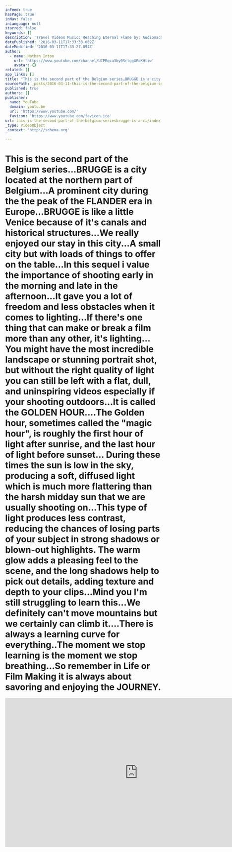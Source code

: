 ```yaml
---
inFeed: true
hasPage: true
inNav: false
inLanguage: null
starred: false
keywords: []
description: 'Travel Videos Music: Reaching Eternal Flame by: Audiomachine Additional Music: Breeze by Bulb'
datePublished: '2016-03-11T17:33:33.062Z'
dateModified: '2016-03-11T17:33:27.094Z'
author:
  - name: Nathan Inton
    url: 'https://www.youtube.com/channel/UCPRqca3by0SrtggGEoKHtiw'
    avatar: {}
related: []
app_links: []
title: "This is the second part of the Belgium series…BRUGGE is a city located at the northern part of Belgium…A prominent city during the the peak of the FLANDER era in Europe…BRUGGE is like a little Venice because of it’s canals and historical structures…We really enjoyed our stay in this city…A small city but with loads of things to offer on the table…In this sequel i value the importance of shooting early in the morning and late in the afternoon…It gave you a lot of freedom and less obstacles when it comes to lighting…If there's one thing that can make or break a film more than any other, it's lighting… You might have the most incredible landscape or stunning portrait shot, but without the right quality of light you can still be left with a flat, dull, and uninspiring videos especially if your shooting outdoors…It is called the GOLDEN HOUR….The Golden hour, sometimes called the \"magic hour\", is roughly the first hour of light after sunrise, and the last hour of light before sunset… During these times the sun is low in the sky, producing a soft, diffused light which is much more flattering than the harsh midday sun that we are usually shooting on…This type of light produces less contrast, reducing the chances of losing parts of your subject in strong shadows or blown-out highlights. The warm glow adds a pleasing feel to the scene, and the long shadows help to pick out details, adding texture and depth to your clips…Mind you I’m still struggling to learn this…We definitely can’t move mountains but we certainly can climb it….There is always a learning curve for everything..The moment we stop learning is the moment we stop breathing…So remember in Life or Film Making it is always about savoring and enjoying the JOURNEY."
sourcePath: _posts/2016-03-11-this-is-the-second-part-of-the-belgium-seriesbrugge-is-a-ci.md
published: true
authors: []
publisher:
  name: YouTube
  domain: youtu.be
  url: 'https://www.youtube.com/'
  favicon: 'https://www.youtube.com/favicon.ico'
url: this-is-the-second-part-of-the-belgium-seriesbrugge-is-a-ci/index.html
_type: VideoObject
_context: 'http://schema.org'

---
```

# This is the second part of the Belgium series...BRUGGE is a city located at the northern part of Belgium...A prominent city during the the peak of the FLANDER era in Europe...BRUGGE is like a little Venice because of it's canals and historical structures...We really enjoyed our stay in this city...A small city but with loads of things to offer on the table...In this sequel i value the importance of shooting early in the morning and late in the afternoon...It gave you a lot of freedom and less obstacles when it comes to lighting...If there's one thing that can make or break a film more than any other, it's lighting... You might have the most incredible landscape or stunning portrait shot, but without the right quality of light you can still be left with a flat, dull, and uninspiring videos especially if your shooting outdoors...It is called the GOLDEN HOUR....The Golden hour, sometimes called the "magic hour", is roughly the first hour of light after sunrise, and the last hour of light before sunset... During these times the sun is low in the sky, producing a soft, diffused light which is much more flattering than the harsh midday sun that we are usually shooting on...This type of light produces less contrast, reducing the chances of losing parts of your subject in strong shadows or blown-out highlights. The warm glow adds a pleasing feel to the scene, and the long shadows help to pick out details, adding texture and depth to your clips...Mind you I'm still struggling to learn this...We definitely can't move mountains but we certainly can climb it....There is always a learning curve for everything..The moment we stop learning is the moment we stop breathing...So remember in Life or Film Making it is always about savoring and enjoying the JOURNEY.

<iframe src="https://cdn.embedly.com/widgets/media.html?src=https%3A%2F%2Fwww.youtube.com%2Fembed%2FFIHjIqoPl5o%3Ffeature%3Doembed&amp;url=https%3A%2F%2Fwww.youtube.com%2Fwatch%3Fv%3DFIHjIqoPl5o%26feature%3Dyoutu.be&amp;image=https%3A%2F%2Fi.ytimg.com%2Fvi%2FFIHjIqoPl5o%2Fhqdefault.jpg&amp;key=b7d04c9b404c499eba89ee7072e1c4f7&amp;type=text%2Fhtml&amp;schema=youtube" width="854" height="480" scrolling="no" frameborder="0" allowfullscreen="allowfullscreen" style=""></iframe>